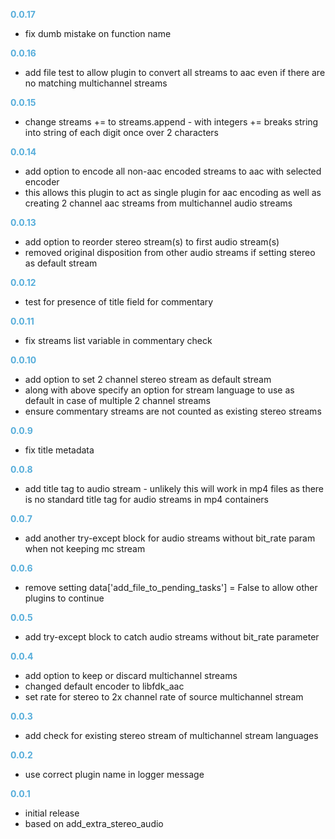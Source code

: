 
**<span style="color:#56adda">0.0.17</span>**
- fix dumb mistake on function name

**<span style="color:#56adda">0.0.16</span>**
- add file test to allow plugin to convert all streams to aac even if there are no matching multichannel streams
 
**<span style="color:#56adda">0.0.15</span>**
- change streams += to streams.append - with integers += breaks string into string of each digit once over 2 characters

**<span style="color:#56adda">0.0.14</span>**
- add option to encode all non-aac encoded streams to aac with selected encoder
- this allows this plugin to act as single plugin for aac encoding as well as creating 2 channel aac streams from multichannel audio streams

**<span style="color:#56adda">0.0.13</span>**
- add option to reorder stereo stream(s) to first audio stream(s)
- removed original disposition from other audio streams if setting stereo as default stream

**<span style="color:#56adda">0.0.12</span>**
- test for presence of title field for commentary

**<span style="color:#56adda">0.0.11</span>**
- fix streams list variable in commentary check

**<span style="color:#56adda">0.0.10</span>**
- add option to set 2 channel stereo stream as default stream
- along with above specify an option for stream language to use as default in case of multiple 2 channel streams
- ensure commentary streams are not counted as existing stereo streams

**<span style="color:#56adda">0.0.9</span>**
- fix title metadata

**<span style="color:#56adda">0.0.8</span>**
- add title tag to audio stream - unlikely this will work in mp4 files as there is no standard title tag for audio streams in mp4 containers

**<span style="color:#56adda">0.0.7</span>**
- add another try-except block for audio streams without bit_rate param when not keeping mc stream

**<span style="color:#56adda">0.0.6</span>**
- remove setting data['add_file_to_pending_tasks'] = False to allow other plugins to continue

**<span style="color:#56adda">0.0.5</span>**
- add try-except block to catch audio streams without bit_rate parameter

**<span style="color:#56adda">0.0.4</span>**
- add option to keep or discard multichannel streams
- changed default encoder to libfdk_aac
- set rate for stereo to 2x channel rate of source multichannel stream

**<span style="color:#56adda">0.0.3</span>**
- add check for existing stereo stream of multichannel stream languages

**<span style="color:#56adda">0.0.2</span>**
- use correct plugin name in logger message

**<span style="color:#56adda">0.0.1</span>**
- initial release
- based on add_extra_stereo_audio
